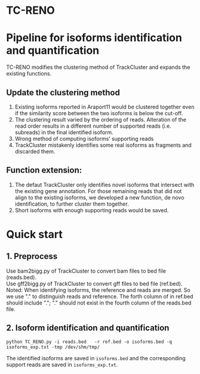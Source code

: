 # TC-RENO

# Pipeline for isoforms identification and quantification <br>
TC-RENO modifies the clustering method of TrackCluster and expands the existing functions. <br>

## Update the clustering method
1. Existing isoforms reported in Araport11 would be clustered together even if the similarity score between the two isoforms is below the cut-off.
2. The clustering result varied by the ordering of reads. Alteration of the read order results in a different number of supported reads (i.e. subreads) in the final identified isoform.
3. Wrong method of computing isoforms’ supporting reads
4. TrackCluster mistakenly identifies some real isoforms as fragments and discarded them.


## Function extension:
1. The defaut TrackCluster only identifies novel isoforms that intersect with the existing gene annotation. For those remaining reads that did not align to the existing isoforms, we developed a new function, de novo identification, to further cluster them together.
2. Short isoforms with enough supporting reads would be saved.

# Quick start
## 1. Preprocess
Use bam2bigg.py of TrackCluster to convert bam files to bed file (reads.bed).<br>
Use gff2bigg.py of TrackCluster to convert gff files to bed file (ref.bed).<br>
Noted: When identifying isoforms, the reference and reads are merged. So we use "." to distinguish reads and reference. The forth column of in ref.bed should include ".";  "." should not exist in the fourth column of the reads.bed file.

## 2. Isoform identification and quantification
``` 
python TC_RENO.py -i reads.bed   -r ref.bed -o isoforms.bed -q isoforms_exp.txt -tmp /dev/shm/tmp/
``` 
The identified isoforms are saved in `isoforms.bed` and the corresponding support reads are saved in `isoforms_exp.txt`.<br>


